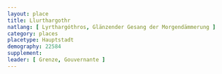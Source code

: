 ```yaml
---
layout: place
title: Llurthargothr
natlang: [ Lyrthargóthros, Glänzender Gesang der Morgendämmerung ]  
category: places
placetype: Hauptstadt
demography: 22584
supplement: 
leader: [ Grenze, Gouvernante ]
---
```

